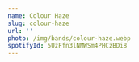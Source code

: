 ```yaml
---
name: Colour Haze
slug: colour-haze
url: ''
photo: /img/bands/colour-haze.webp
spotifyId: 5UzFfn3lNMWSm4PHCzBDi8
---
```

